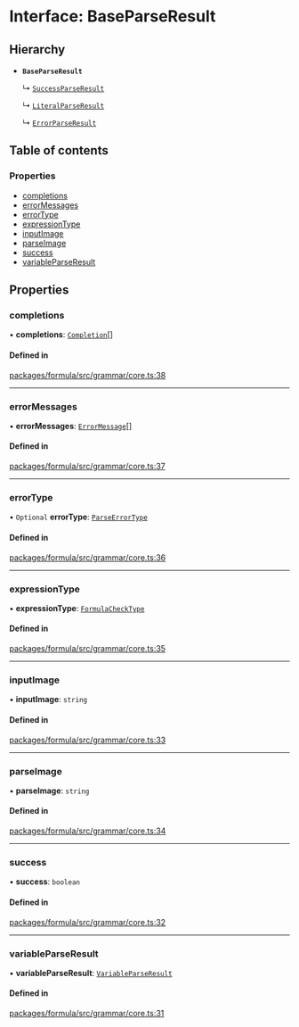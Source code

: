 # Interface: BaseParseResult

## Hierarchy

- **`BaseParseResult`**

  ↳ [`SuccessParseResult`](SuccessParseResult.md)

  ↳ [`LiteralParseResult`](LiteralParseResult.md)

  ↳ [`ErrorParseResult`](ErrorParseResult.md)

## Table of contents

### Properties

- [completions](BaseParseResult.md#completions)
- [errorMessages](BaseParseResult.md#errormessages)
- [errorType](BaseParseResult.md#errortype)
- [expressionType](BaseParseResult.md#expressiontype)
- [inputImage](BaseParseResult.md#inputimage)
- [parseImage](BaseParseResult.md#parseimage)
- [success](BaseParseResult.md#success)
- [variableParseResult](BaseParseResult.md#variableparseresult)

## Properties

### <a id="completions" name="completions"></a> completions

• **completions**: [`Completion`](../README.md#completion)[]

#### Defined in

[packages/formula/src/grammar/core.ts:38](https://github.com/mashcard/mashcard/blob/main/packages/formula/src/grammar/core.ts#L38)

___

### <a id="errormessages" name="errormessages"></a> errorMessages

• **errorMessages**: [`ErrorMessage`](ErrorMessage.md)[]

#### Defined in

[packages/formula/src/grammar/core.ts:37](https://github.com/mashcard/mashcard/blob/main/packages/formula/src/grammar/core.ts#L37)

___

### <a id="errortype" name="errortype"></a> errorType

• `Optional` **errorType**: [`ParseErrorType`](../README.md#parseerrortype)

#### Defined in

[packages/formula/src/grammar/core.ts:36](https://github.com/mashcard/mashcard/blob/main/packages/formula/src/grammar/core.ts#L36)

___

### <a id="expressiontype" name="expressiontype"></a> expressionType

• **expressionType**: [`FormulaCheckType`](../README.md#formulachecktype)

#### Defined in

[packages/formula/src/grammar/core.ts:35](https://github.com/mashcard/mashcard/blob/main/packages/formula/src/grammar/core.ts#L35)

___

### <a id="inputimage" name="inputimage"></a> inputImage

• **inputImage**: `string`

#### Defined in

[packages/formula/src/grammar/core.ts:33](https://github.com/mashcard/mashcard/blob/main/packages/formula/src/grammar/core.ts#L33)

___

### <a id="parseimage" name="parseimage"></a> parseImage

• **parseImage**: `string`

#### Defined in

[packages/formula/src/grammar/core.ts:34](https://github.com/mashcard/mashcard/blob/main/packages/formula/src/grammar/core.ts#L34)

___

### <a id="success" name="success"></a> success

• **success**: `boolean`

#### Defined in

[packages/formula/src/grammar/core.ts:32](https://github.com/mashcard/mashcard/blob/main/packages/formula/src/grammar/core.ts#L32)

___

### <a id="variableparseresult" name="variableparseresult"></a> variableParseResult

• **variableParseResult**: [`VariableParseResult`](VariableParseResult.md)

#### Defined in

[packages/formula/src/grammar/core.ts:31](https://github.com/mashcard/mashcard/blob/main/packages/formula/src/grammar/core.ts#L31)
